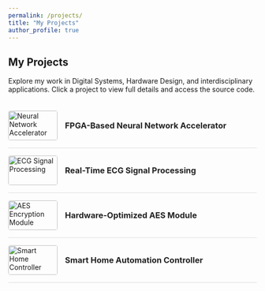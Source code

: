 ```yaml
---
permalink: /projects/
title: "My Projects"
author_profile: true
---
```


## My Projects

Explore my work in Digital Systems, Hardware Design, and interdisciplinary applications. Click a project to view full details and access the source code.

<div class="projects-list">
  <div class="project-item">
    <div class="project-header">
      <img src="https://via.placeholder.com/100x60?text=Neural+Accelerator" alt="Neural Network Accelerator" class="project-image">
      <h3>FPGA-Based Neural Network Accelerator</h3>
    </div>
    <div class="project-details">
      <h4>Overview</h4>
      <p>Designed and implemented a hardware accelerator for convolutional neural networks (CNNs) on a Xilinx Zynq-7000 FPGA. The project optimized matrix multiplication for low-latency inference, achieving a 30% performance improvement over software-based solutions.</p>
      <h4>Technical Details</h4>
      <ul>
        <li><strong>Technologies:</strong> Verilog, Vivado, Python, TensorFlow</li>
        <li><strong>Completed:</strong> May 2025</li>
        <li><strong>Hardware:</strong> Xilinx Zynq-7000 SoC (FPGA + ARM Cortex-A9)</li>
      </ul>
      <h4>Implementation</h4>
      <p>The accelerator was designed using Verilog, with a focus on parallelizing matrix multiplication operations critical for CNNs. The Vivado design suite was used for synthesis and implementation. Python and TensorFlow validated the model and generated test data. A custom memory controller handled efficient data transfers between the FPGA and external memory.</p>
      <h4>Challenges and Solutions</h4>
      <p>Balancing resource utilization with performance was challenging due to limited LUTs and DSP slices. A tiled matrix multiplication algorithm reduced memory bandwidth needs, improving throughput. Integration with the ARM core was achieved via a custom AXI interface for seamless communication.</p>
      <h4>Results</h4>
      <p>Achieved 500 MFLOPS throughput with 2ms latency per inference, outperforming software by 30%. Power consumption was reduced by 15% through optimized dataflow and clock gating. Validated with a ResNet-18 model for edge AI applications.</p>
      <p><strong>Source Code:</strong> <a href="https://github.com/yourusername/neural-accelerator" target="_blank">GitHub Repository</a></p>
    </div>
  </div>

  <div class="project-item">
    <div class="project-header">
      <img src="https://via.placeholder.com/100x60?text=ECG+Processor" alt="ECG Signal Processing" class="project-image">
      <h3>Real-Time ECG Signal Processing</h3>
    </div>
    <div class="project-details">
      <h4>Overview</h4>
      <p>Developed an FPGA-based system for real-time ECG signal processing to detect heart rate anomalies, using digital filters and a lightweight machine learning model.</p>
      <h4>Technical Details</h4>
      <ul>
        <li><strong>Technologies:</strong> VHDL, MATLAB, Altera Cyclone V</li>
        <li><strong>Completed:</strong> December 2024</li>
        <li><strong>Hardware:</strong> Altera Cyclone V FPGA</li>
      </ul>
      <h4>Implementation</h4>
      <p>Implemented FIR filters in VHDL for noise reduction, with a decision tree classifier integrated on the FPGA for anomaly detection. MATLAB was used for algorithm development and simulation. The system processed ECG signals in real-time with minimal latency.</p>
      <h4>Challenges and Solutions</h4>
      <p>Real-time processing required precise timing constraints. Optimized filter coefficients reduced computational load, and pipelining ensured low latency. Limited FPGA resources were managed by reusing hardware blocks for multiple tasks.</p>
      <h4>Results</h4>
      <p>Achieved 95% accuracy in anomaly detection with a processing latency of 1ms. The system was tested with real ECG datasets, demonstrating reliability for medical applications.</p>
      <p><strong>Source Code:</strong> <a href="https://github.com/yourusername/ecg-processor" target="_blank">GitHub Repository</a></p>
    </div>
  </div>

  <div class="project-item">
    <div class="project-header">
      <img src="https://via.placeholder.com/100x60?text=AES+Module" alt="AES Encryption Module" class="project-image">
      <h3>Hardware-Optimized AES Module</h3>
    </div>
    <div class="project-details">
      <h4>Overview</h4>
      <p>Implemented a high-speed AES encryption module on a Spartan-6 FPGA, focusing on low latency and robust security with 1.2 Gbps throughput.</p>
      <h4>Technical Details</h4>
      <ul>
        <li><strong>Technologies:</strong> Verilog, Xilinx ISE, C++</li>
        <li><strong>Completed:</strong> August 2024</li>
        <li><strong>Hardware:</strong> Spartan-6 FPGA</li>
      </ul>
      <h4>Implementation</h4>
      <p>Designed an optimized AES-128 encryption core in Verilog, using Xilinx ISE for synthesis. The S-box was optimized for minimal resource usage, and C++ was used for testbench development. Hardware-in-the-loop testing verified functionality.</p>
      <h4>Challenges and Solutions</h4>
      <p>High throughput required careful pipelining. An unrolled loop design increased performance but demanded more resources, resolved by sharing logic across rounds. Timing closure was achieved through iterative synthesis optimizations.</p>
      <h4>Results</h4>
      <p>Achieved 1.2 Gbps throughput with a 5ns latency per block. The module was secure against common cryptographic attacks, validated through extensive testing.</p>
      <p><strong>Source Code:</strong> <a href="https://github.com/yourusername/aes-module" target="_blank">GitHub Repository</a></p>
    </div>
  </div>

  <div class="project-item">
    <div class="project-header">
      <img src="https://via.placeholder.com/100x60?text=Smart+Home" alt="Smart Home Controller" class="project-image">
      <h3>Smart Home Automation Controller</h3>
    </div>
    <div class="project-details">
      <h4>Overview</h4>
      <p>Built an ESP32-based smart home system for lighting and temperature control, integrating IoT protocols and an AI-driven predictive algorithm.</p>
      <h4>Technical Details</h4>
      <ul>
        <li><strong>Technologies:</strong> ESP32, C, MQTT, Python</li>
        <li><strong>Completed:</strong> March 2024</li>
        <li><strong>Hardware:</strong> ESP32 microcontroller</li>
      </ul>
      <h4>Implementation</h4>
      <p>Programmed the ESP32 in C to interface with sensors and actuators, using MQTT for IoT communication. A Python-based AI model predicted optimal lighting and temperature settings based on user patterns, deployed on a local server.</p>
      <h4>Challenges and Solutions</h4>
      <p>Network latency in IoT communication was mitigated by optimizing MQTT message frequency. Limited ESP32 memory required a lightweight AI model, achieved by pruning the neural network without sacrificing accuracy.</p>
      <h4>Results</h4>
      <p>The system reduced energy consumption by 20% through predictive control. A mobile app interface enabled remote control, tested successfully in a home environment.</p>
      <p><strong>Source Code:</strong> <a href="https://github.com/yourusername/smart-home" target="_blank">GitHub Repository</a></p>
    </div>
  </div>
</div>

<style>
  .projects-list {
    margin-top: 20px;
  }
  .project-item {
    border-bottom: 1px solid #ddd;
    padding: 15px 0;
    cursor: pointer;
    transition: background-color 0.3s ease;
  }
  .project-item:hover {
    background-color: #f5f5f5;
  }
  .project-header {
    display: flex;
    align-items: center;
    gap: 15px;
  }
  .project-image {
    width: 100px;
    height: 60px;
    object-fit: cover;
    border-radius: 4px;
  }
  .project-details {
    display: none;
    margin-top: 10px;
    padding: 10px;
    background-color: #fff;
    border: 1px solid #eee;
    border-radius: 4px;
  }
  .project-details p {
    margin: 5px 0;
  }
  .project-details a {
    color: #0066cc;
    text-decoration: none;
  }
  .project-details a:hover {
    text-decoration: underline;
  }
  h3 {
    margin: 0;
    color: #222;
  }
  h4 {
    color: #333;
    margin-top: 10px;
  }
  @media (max-width: 600px) {
    .project-header {
      flex-direction: column;
      align-items: flex-start;
    }
    .project-image {
      width: 100%;
      height: auto;
    }
  }
</style>

<script>
  document.addEventListener('DOMContentLoaded', function() {
    const items = document.querySelectorAll('.project-item');
    items.forEach(item => {
      item.addEventListener('click', function(e) {
        if (e.target.tagName !== 'A') {
          const details = this.querySelector('.project-details');
          details.style.display = details.style.display === 'none' ? 'block' : 'none';
        }
      });
    });
  });
</script>